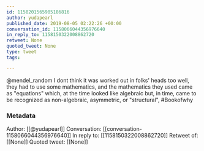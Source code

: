 ```yaml
---
id: 1158201565905186816
author: yudapearl
published_date: 2019-08-05 02:22:26 +00:00
conversation_id: 1158066044356976640
in_reply_to: 1158150322008862720
retweet: None
quoted_tweet: None
type: tweet
tags:

---
```


@mendel_random I dont think it was worked out in folks' heads too well, they  had to use some mathematics, and the mathematics they used came as "equations" which, at the time looked like algebraic but, in time, came to be recognized as non-algebraic, asymmetric, or "structural", #Bookofwhy

### Metadata

Author: [[@yudapearl]]
Conversation: [[conversation-1158066044356976640]]
In reply to: [[1158150322008862720]]
Retweet of: [[None]]
Quoted tweet: [[None]]
